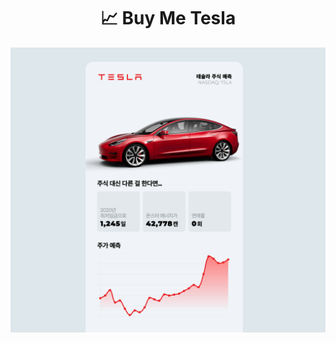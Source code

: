 <h1 align="center">
  📈 Buy Me Tesla
</h1>
<p align="center">
  <img alt="preview" src="./docs/images/preview.png" width="512px">
</p>
